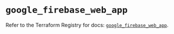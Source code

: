 # `google_firebase_web_app`

Refer to the Terraform Registry for docs: [`google_firebase_web_app`](https://registry.terraform.io/providers/hashicorp/google-beta/6.2.0/docs/resources/google_firebase_web_app).
